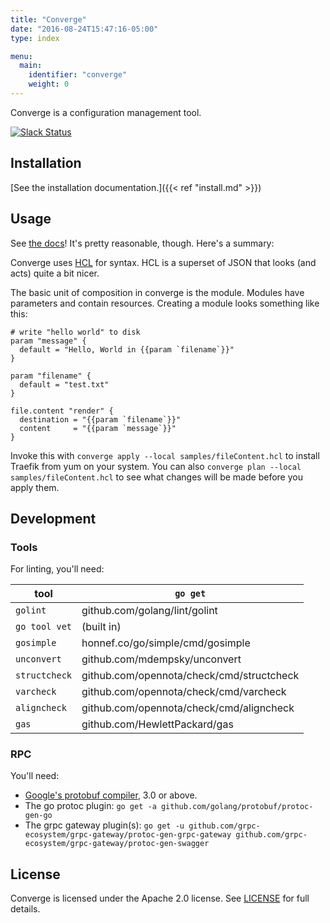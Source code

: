 ```yaml
---
title: "Converge"
date: "2016-08-24T15:47:16-05:00"
type: index

menu:
  main:
    identifier: "converge"
    weight: 0
---
```


Converge is a configuration management tool.

[![Slack Status](http://converge-slack.aster.is/badge.svg)](http://converge-slack.aster.is)

## Installation

[See the installation documentation.]({{< ref "install.md" >}})

## Usage

See [the docs](http://converge.aster.is)! It's pretty reasonable, though. Here's
a summary:

Converge uses [HCL](https://github.com/hashicorp/hcl) for syntax. HCL is a
superset of JSON that looks (and acts) quite a bit nicer.

The basic unit of composition in converge is the module. Modules have parameters
and contain resources. Creating a module looks something like this:

```hcl
# write "hello world" to disk
param "message" {
  default = "Hello, World in {{param `filename`}}"
}

param "filename" {
  default = "test.txt"
}

file.content "render" {
  destination = "{{param `filename`}}"
  content     = "{{param `message`}}"
}
```

Invoke this with `converge apply --local samples/fileContent.hcl` to install
Traefik from yum on your system. You can also `converge plan --local
samples/fileContent.hcl` to see what changes will be made before you apply them.

## Development

### Tools

For linting, you'll need:

tool | `go get`
---- | --------
 `golint` | github.com/golang/lint/golint
`go tool vet` | (built in)
`gosimple` | honnef.co/go/simple/cmd/gosimple
`unconvert` | github.com/mdempsky/unconvert
`structcheck` | github.com/opennota/check/cmd/structcheck
`varcheck` | github.com/opennota/check/cmd/varcheck
`aligncheck` | github.com/opennota/check/cmd/aligncheck
`gas` | github.com/HewlettPackard/gas

### RPC

You'll need:

- [Google's protobuf compiler](https://github.com/google/protobuf/releases), 3.0
  or above.
- The go protoc plugin: `go get -a github.com/golang/protobuf/protoc-gen-go`
- The grpc gateway plugin(s): `go get -u github.com/grpc-ecosystem/grpc-gateway/protoc-gen-grpc-gateway github.com/grpc-ecosystem/grpc-gateway/protoc-gen-swagger`

## License

Converge is licensed under the Apache 2.0 license. See [LICENSE](LICENSE) for
full details.
